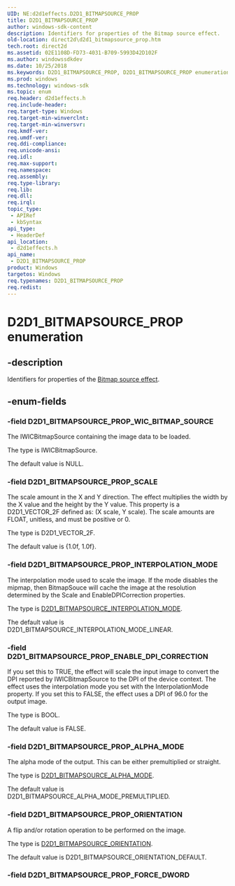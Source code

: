 ```yaml
---
UID: NE:d2d1effects.D2D1_BITMAPSOURCE_PROP
title: D2D1_BITMAPSOURCE_PROP
author: windows-sdk-content
description: Identifiers for properties of the Bitmap source effect.
old-location: direct2d\d2d1_bitmapsource_prop.htm
tech.root: direct2d
ms.assetid: 02E1108D-FD73-4031-B709-5993D42D102F
ms.author: windowssdkdev
ms.date: 10/25/2018
ms.keywords: D2D1_BITMAPSOURCE_PROP, D2D1_BITMAPSOURCE_PROP enumeration [Direct2D], D2D1_BITMAPSOURCE_PROP_ALPHA_MODE, D2D1_BITMAPSOURCE_PROP_ENABLE_DPI_CORRECTION, D2D1_BITMAPSOURCE_PROP_INTERPOLATION_MODE, D2D1_BITMAPSOURCE_PROP_ORIENTATION, D2D1_BITMAPSOURCE_PROP_SCALE, D2D1_BITMAPSOURCE_PROP_WIC_BITMAP_SOURCE, d2d1effects/D2D1_BITMAPSOURCE_PROP, d2d1effects/D2D1_BITMAPSOURCE_PROP_ALPHA_MODE, d2d1effects/D2D1_BITMAPSOURCE_PROP_ENABLE_DPI_CORRECTION, d2d1effects/D2D1_BITMAPSOURCE_PROP_INTERPOLATION_MODE, d2d1effects/D2D1_BITMAPSOURCE_PROP_ORIENTATION, d2d1effects/D2D1_BITMAPSOURCE_PROP_SCALE, d2d1effects/D2D1_BITMAPSOURCE_PROP_WIC_BITMAP_SOURCE, direct2d.d2d1_bitmapsource_prop
ms.prod: windows
ms.technology: windows-sdk
ms.topic: enum
req.header: d2d1effects.h
req.include-header: 
req.target-type: Windows
req.target-min-winverclnt: 
req.target-min-winversvr: 
req.kmdf-ver: 
req.umdf-ver: 
req.ddi-compliance: 
req.unicode-ansi: 
req.idl: 
req.max-support: 
req.namespace: 
req.assembly: 
req.type-library: 
req.lib: 
req.dll: 
req.irql: 
topic_type:
 - APIRef
 - kbSyntax
api_type:
 - HeaderDef
api_location:
 - d2d1effects.h
api_name:
 - D2D1_BITMAPSOURCE_PROP
product: Windows
targetos: Windows
req.typenames: D2D1_BITMAPSOURCE_PROP
req.redist: 
---
```


# D2D1_BITMAPSOURCE_PROP enumeration


## -description


Identifiers for properties of the <a href="https://msdn.microsoft.com/86646111-208A-4E6D-A28C-7B23A1742D24">Bitmap source effect</a>.
        


## -enum-fields




### -field D2D1_BITMAPSOURCE_PROP_WIC_BITMAP_SOURCE

The IWICBitmapSource containing the image data to be loaded.
            

The type is IWICBitmapSource.

The default value is NULL.


### -field D2D1_BITMAPSOURCE_PROP_SCALE

The scale amount in the X and Y direction. The effect multiplies the width by the X value and the height by the Y value. 
          This property is a D2D1_VECTOR_2F defined as: (X scale, Y scale). The scale amounts are FLOAT, unitless, and must be positive or 0.
          

The type is D2D1_VECTOR_2F.

The default value is {1.0f, 1.0f}.


### -field D2D1_BITMAPSOURCE_PROP_INTERPOLATION_MODE

The interpolation mode used to scale the image.
          If the mode disables the mipmap, then BitmapSouce will cache the image at the resolution determined by the Scale and EnableDPICorrection properties.
          

The type is <a href="https://msdn.microsoft.com/2912E2FA-4B1D-43FF-9684-22C3B2720395">D2D1_BITMAPSOURCE_INTERPOLATION_MODE</a>.

The default value is D2D1_BITMAPSOURCE_INTERPOLATION_MODE_LINEAR.


### -field D2D1_BITMAPSOURCE_PROP_ENABLE_DPI_CORRECTION

If you set this to TRUE, the effect will scale the input image to convert the DPI reported by IWICBitmapSource to the DPI of the device context. 
          The effect uses the interpolation mode you set with the InterpolationMode property. If you set this to FALSE, the effect uses a DPI of 96.0 for the output image.
          

The type is BOOL.

The default value is FALSE.


### -field D2D1_BITMAPSOURCE_PROP_ALPHA_MODE

The alpha mode of the output. This can be either premultiplied or straight.
          

The type is <a href="https://msdn.microsoft.com/2DC16975-3ABF-4880-9F62-2EE55FE604F6">D2D1_BITMAPSOURCE_ALPHA_MODE</a>.

The default value is D2D1_BITMAPSOURCE_ALPHA_MODE_PREMULTIPLIED.


### -field D2D1_BITMAPSOURCE_PROP_ORIENTATION

A flip and/or rotation operation to be performed on the image.
          

The type is <a href="https://msdn.microsoft.com/15359FE9-99CB-4047-B5C2-0EAFC87963F0">D2D1_BITMAPSOURCE_ORIENTATION</a>.

The default value is D2D1_BITMAPSOURCE_ORIENTATION_DEFAULT.


### -field D2D1_BITMAPSOURCE_PROP_FORCE_DWORD



